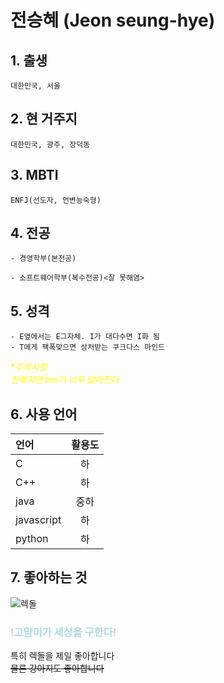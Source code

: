 # 전승혜 (Jeon seung-hye)

## 1. 출생

    대한민국, 서울

## 2. 현 거주지

    대한민국, 광주, 장덕동

## 3. MBTI

    ENFJ(선도자, 언변능숙형)

## 4. 전공

    - 경영학부(본전공)

    - 소프트웨어학부(복수전공)<잘 못해염>

## 5. 성격

    - E옆에서는 E그자체. I가 대다수면 I화 됨
    - T에게 팩폭맞으면 상처받는 쿠크다스 마인드

<span style="color:yellow">**주의사항*<br></span>
<span style="color:yellow">*친해지면 tmi가 너무 많아진다*</span>

## 6. 사용 언어

| 언어 | 활용도 |
|:----------|:----------:|
| C | 하 |
| C++ | 하 |
| java | 중하 |
| javascript | 하 |
| python | 하 |

## 7. 좋아하는 것

![렉돌](https://mblogthumb-phinf.pstatic.net/20141013_209/botos__14131772681793AQ9q_JPEG/001.jpg?type=w2)
### <span style="color:lightblue">!고먐미가 세상을 구한다!<br></span>
특히 렉돌을 제일 좋아합니다<br>
~~물론 강아지도 좋아합니다~~

